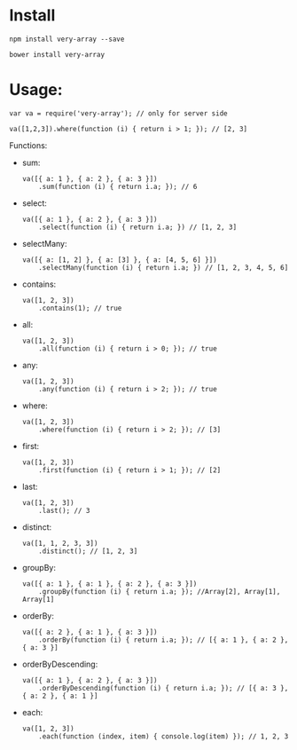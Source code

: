 # Install

```shell
npm install very-array --save

bower install very-array
```

# Usage:

```shell
var va = require('very-array'); // only for server side

va([1,2,3]).where(function (i) { return i > 1; }); // [2, 3]
```

Functions:
* sum: 

    ```shell
    va([{ a: 1 }, { a: 2 }, { a: 3 }])
        .sum(function (i) { return i.a; }); // 6
    ```
    
* select: 
 
    ```shell
    va([{ a: 1 }, { a: 2 }, { a: 3 }])
        .select(function (i) { return i.a; }) // [1, 2, 3]
    ```

* selectMany: 

    ```shell
    va([{ a: [1, 2] }, { a: [3] }, { a: [4, 5, 6] }])
        .selectMany(function (i) { return i.a; }) // [1, 2, 3, 4, 5, 6]
    ```
    
* contains: 

    ```shell
    va([1, 2, 3])
        .contains(1); // true
    ```
    
* all: 

    ```shell
    va([1, 2, 3])
        .all(function (i) { return i > 0; }); // true
    ```
    
* any: 

    ```shell
    va([1, 2, 3])
        .any(function (i) { return i > 2; }); // true
    ```
    
* where: 

    ```shell
    va([1, 2, 3])
        .where(function (i) { return i > 2; }); // [3]
    ```
    
* first: 
    
    ```shell
    va([1, 2, 3])
        .first(function (i) { return i > 1; }); // [2]
    ```

* last: 
 
    ```shell
    va([1, 2, 3])
        .last(); // 3
    ```

* distinct: 
 
    ```shell
    va([1, 1, 2, 3, 3])
        .distinct(); // [1, 2, 3]
    ```

* groupBy: 
 
    ```shell
    va([{ a: 1 }, { a: 1 }, { a: 2 }, { a: 3 }])
        .groupBy(function (i) { return i.a; }); //Array[2], Array[1], Array[1]
    ```

* orderBy: 

    ```shell
    va([{ a: 2 }, { a: 1 }, { a: 3 }])
        .orderBy(function (i) { return i.a; }); // [{ a: 1 }, { a: 2 }, { a: 3 }]
    ```
    
* orderByDescending: 

    ```shell
    va([{ a: 1 }, { a: 2 }, { a: 3 }])
        .orderByDescending(function (i) { return i.a; }); // [{ a: 3 }, { a: 2 }, { a: 1 }]
    ```
    
* each: 

    ```shell
    va([1, 2, 3])
        .each(function (index, item) { console.log(item) }); // 1, 2, 3
    ```
